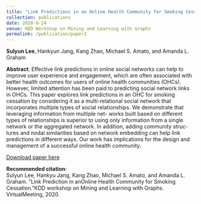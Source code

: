 ```yaml
---
title: "Link Predictions in an Online Health Community for Smoking Cessation"
collection: publications
date: 2020-8-24
venue: KDD Workshop on Mining and Learning with Graphs
permalink: /publication/paper2
---
```

**Sulyun Lee**, Hankyun Jang, Kang Zhao, Michael S. Amato, and Amanda L. Graham

**Abstract**:
Effective link predictions in online social networks can help to improve user experience and engagement, which are often associated with better health outcomes for users of online health communities (OHCs). However, limited attention has been paid to predicting social network links in OHCs. This paper explores link predictions in an OHC for smoking cessation by considering it as a multi-relational social network that incorporates multiple types of social relationships. We demonstrate that leveraging information from multiple net- works built based on different types of relationships is superior to using only information from a single network or the aggregated network. In addition, adding community struc- tures and nodal similarities based on network embedding can help link predictions in different ways. Our work has implications for the design and management of a successful online health community.

[Download paper here](http://sulyunlee.github.io/files/MRLP_MLG_workshop.pdf)

**Recommended citation**: <br>
Sulyun Lee, Hankyu Jang, Kang Zhao, Michael S. Amato, and Amanda L. Graham.  ”Link Prediction in anOnline Health Community for Smoking Cessation.”KDD workshop on Mining and Learning with Graphs.  VirtualMeeting, 2020.
